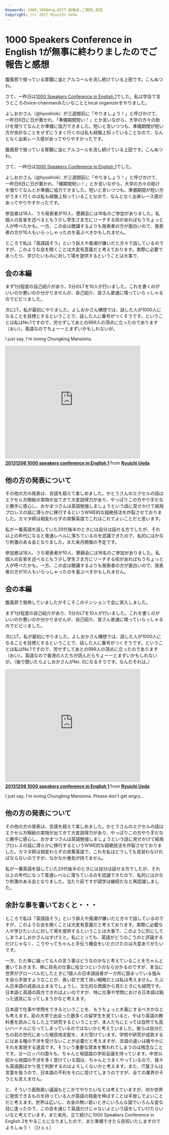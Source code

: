 ```yaml
---
Keywords: 1000,1000eng,AIIT,勉強会,ご報告,英語
Copyright: (C) 2017 Ryuichi Ueda
---
```


# <!--:ja-->1000 Speakers Conference in English 1が無事に終わりましたのでご報告と感想<!--:-->
<!--:ja-->腹風邪で弱っている胃腸に油とアルコールを流し続けている上田です。こんぬつわ。

さて、一昨日は<a href="http://1000.doorkeeper.jp/events/7292" target="_blank">1000 Speakers Conference in English 1</a>でした。私は学会で言うところのvice-chairmanみたいなこととlocal organizerをやりました。

よしおかさん（@hyoshiok）が三週間前に「やりましょう！」と呼びかけて、一昨日6日に日が置かれ、「準備期間短い！」とか言いながら、大学の方々の助けを借りてなんとか準備に協力できました。短いと言いつつも、準備期間が短い方が余計なことをせずにうまく行くのは私も経験上知っていることなので、なんとなく出来レース感があってやりやすかったです。

<!--:--><!--:en-->腹風邪で弱っている胃腸に油とアルコールを流し続けている上田です。こんぬつわ。

さて、一昨日は<a href="http://1000.doorkeeper.jp/events/7292" target="_blank">1000 Speakers Conference in English 1</a>でした。

よしおかさん（@hyoshiok）が三週間前に「やりましょう！」と呼びかけて、一昨日6日に日が置かれ、「備期間短い！」とか言いながら、大学の方々の助けを借りてなんとか準備に協力できました。短いと言いつつも、準備期間が短い方がうまく行くのは私も経験上知っていることなので、なんとなく出来レース感があってやりやすかったです。

参加者は18人、うち発表者が10人、懇親会には16名のご参加がありました。私個人の反省を述べるともう少し学生さま方にリーチする術があればもうちょっと人が呼べたかも。一方、この会は聴講するよりも発表者の方が面白いので、発表者の方が10人もいらっしゃったのを喜ぶべきかもしれません。

ところで私は「英語話そう」という訴えや風潮が嫌いだと方々で話しているのですが、このような会を開くことは大変有意義だと考えております。実際に必要であったり、学びたいものに対して場を提供するということは大事で、

<h2>会の本編</h2>

まず1分程度の自己紹介があり、5分のLTを10人が行いました。これを書くのがいいのか悪いのか分かりませんが、自己紹介、皆さん普通に喋っていらっしゃるのでビビリました。

次にLT。私が最初にやりました。よしおかさん構想では、話した人が1000人になることを目標とするということで、話した人に番号がつくそうです。ということは私はNo.1ですので、労せずしてあとの999人の頂点に立ったのであります（おい）。英語なのでちょーーとまずいかもしれないが。

I just say, I'm loving Chungking Mansions. 

<iframe src="http://www.slideshare.net/slideshow/embed_code/28987188" width="427" height="356" frameborder="0" marginwidth="0" marginheight="0" scrolling="no" style="border:1px solid #CCC;border-width:1px 1px 0;margin-bottom:5px" allowfullscreen> </iframe> <div style="margin-bottom:5px"> <strong> <a href="https://www.slideshare.net/ryuichiueda/20131206-1000-speakers-conference-in-english-1" title="20131206 1000 speakers conference in English 1" target="_blank">20131206 1000 speakers conference in English 1</a> </strong> from <strong><a href="http://www.slideshare.net/ryuichiueda" target="_blank">Ryuichi Ueda</a></strong> </div>


<h2>他の方の発表について</h2>

その他の方の発表は、言語を超えて楽しめました。かとうさんのエクセルの話はエクセル方眼紙の実物が出てきて大変説得力があり、やっぱりこの方やり手だなと勝手に感心し、おかまつさんは英語勉強しましょうという話に見せかけて結局プロレスの話に滑らかに移行するというWWE的な超絶技法を炸裂させておりました。カマタ師は相変わらずの突撃英語でこれはこれでよいことだと思います。

私が一番英語を話していた20代後半のときには自分は話せる方でしたが、それ以上の年代になると普通レベルに落ちているのを認識できたので、私的にはかなり刺激のある会となりました。また来月開催の予定です。<!--:--><!--more--><!--:ja-->

参加者は18人、うち発表者が10人、懇親会には16名のご参加がありました。私個人の反省を述べるともう少し学生さま方にリーチする術があればもうちょっと人が呼べたかも。一方、この会は聴講するよりも発表者の方が面白いので、発表者の方が10人もいらっしゃったのを喜ぶべきかもしれません。


<h2>会の本編</h2>

腹風邪で発熱していましたがそこそこのテンションで会に突入しました。

まず1分程度の自己紹介があり、5分のLTを10人が行いました。これを書くのがいいのか悪いのか分かりませんが、自己紹介、皆さん普通に喋っていらっしゃるのでビビリました。

次にLT。私が最初にやりました。よしおかさん構想では、話した人が1000人になることを目標とするということで、話した人に番号がつくそうです。ということは私はNo.1ですので、労せずしてあとの999人の頂点に立ったのであります（おい）。英語なので香港の人たちが読んだらちょーーとまずいかもしれないが。（後で聞いたらよしおかさんがNo. 0になるそうです。なんだそれは。）

<iframe src="http://www.slideshare.net/slideshow/embed_code/28987188" width="427" height="356" frameborder="0" marginwidth="0" marginheight="0" scrolling="no" style="border:1px solid #CCC;border-width:1px 1px 0;margin-bottom:5px" allowfullscreen> </iframe> <div style="margin-bottom:5px"> <strong> <a href="https://www.slideshare.net/ryuichiueda/20131206-1000-speakers-conference-in-english-1" title="20131206 1000 speakers conference in English 1" target="_blank">20131206 1000 speakers conference in English 1</a> </strong> from <strong><a href="http://www.slideshare.net/ryuichiueda" target="_blank">Ryuichi Ueda</a></strong> </div>

I just say, I'm loving Chungking Mansions. Please don't get angry...

<h2>他の方の発表について</h2>

その他の方の発表は、言語を超えて楽しめました。かとうさんのエクセルの話はエクセル方眼紙の実物が出てきて大変説得力があり、やっぱりこの方やり手だなと勝手に感心し、おかまつさんは英語勉強しましょうという話に見せかけて結局プロレスの話に滑らかに移行するというWWE的な超絶技法を炸裂させておりました。カマタ師は相変わらずの突撃英語で、これを私はどうしても見習わなければならないのですが、なかなか勇気が持てません。

私が一番英語を話していた20代後半のときには自分は話せる方でしたが、それ以上の年代になって普通レベルに落ちているのを認識できたので、私的にはかなり刺激のある会となりました。当たり前ですが語学は継続だなと再認識しました。

<h2>余計な事を書いておくと・・・</h2>

ところで私は「英語話そう」という訴えや風潮が嫌いだと方々で話しているのですが、このような会を開くことは大変有意義だと考えております。実際に必要な人や学びたい人に対して場を提供するということは大事で、このように形にしてしまうよしおかさんはすげえと。私にとっても、英語がどうのこうのと評論するだけじゃなく、こうやってちゃんと手伝う機会をいただけたのは大変ありがたいです。

一方、ただ単に煽ってる人の言う事はどうなのかなと考えていることをちゃんと書いておきます。単に目先の仕事に役立つというのなら分かるのですが、本当に世界がグローバル化したときに1億人の日本語話者が一カ所に固まっている強みを自ら手放すようなことが、長い目で見て良い戦略だとは私は考えません。たぶん日本語の成長は止まるでしょうし、文化的な側面から見たときにも疑問です。日本語と英語の両方できればよいのですが、特に仕事や学問における日本語は鈍った道具になってしまうかなと考えます。

日本語で仕事や学問をできるということを、もうちょっと大事にするべきかなとも考えます。前の大学で出会った数多くの留学生を見ていると、やはり英語の教科書を読みこなした上で研究するということが、本人たちにとっては自然でも高いハードルになってしまっているのではないかと考えていました。彼らは自分たちの前の世代にあった植民地支配を、まだ受けています。学問や研究が成熟するにはある種の干渉を受けないことが必要だと考えますが、言語の違いは緩やかにそれを実現する道具です。そういう重要な資本を奪われてしまうのは残念なことです。ヨーロッパの国々も、ちゃんと母国語の学術会議を持っています。中世以前から他国の干渉を多く受けている国は、ちゃんとうまくやっているので、我々も英語圏ばかり見て判断するのはよろしくないかと考えます。また、IT屋さんは言葉を扱うので、日本語の不利をモロに受けてしまうのですが、全ての業界がそうとも言えません。


と、そういう面倒臭い議論もどこかでやりたいなとは考えていますが、何か世界に発信できるものを持っている人が英語の技能を伸ばすことは手放しでよいことだと考えます。世界は広いし、お金の無い若いときにいろんな国でいろんな変な目に逢ったので、この会を通じて英語だけじゃないよという話をしていけたらいいなと考えています。また来月、立て続けに1000 Speakers Conference in English 2をやることになりましたので、また準備できたら告知いたしますのでよろしゅう！（ひぇぇ）<!--:-->
